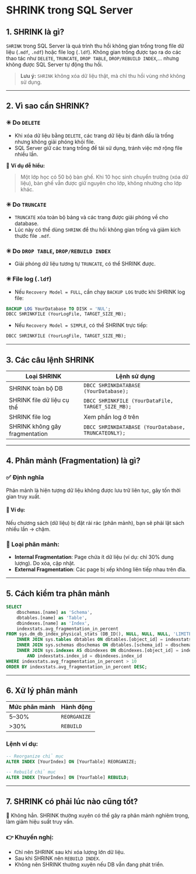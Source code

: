 # SHRINK trong SQL Server

## 1. SHRINK là gì?

`SHRINK` trong SQL Server là quá trình thu hồi không gian trống trong file dữ liệu (`.mdf`, `.ndf`) hoặc file log (`.ldf`). Không gian trống được tạo ra do các thao tác như `DELETE`, `TRUNCATE`, `DROP TABLE`, `DROP/REBUILD INDEX`,... nhưng không được SQL Server tự động thu hồi.

> **Lưu ý:** `SHRINK` không xóa dữ liệu thật, mà chỉ thu hồi vùng nhớ không sử dụng.

---

## 2. Vì sao cần SHRINK?

### ✳ Do `DELETE`

- Khi xóa dữ liệu bằng `DELETE`, các trang dữ liệu bị đánh dấu là trống nhưng không giải phóng khỏi file.
- SQL Server giữ các trang trống để tái sử dụng, tránh việc mở rộng file nhiều lần.

🔸 **Ví dụ dễ hiểu:**

> Một lớp học có 50 bộ bàn ghế. Khi 10 học sinh chuyển trường (xóa dữ liệu), bàn ghế vẫn được giữ nguyên cho lớp, không nhường cho lớp khác.

### ✳ Do `TRUNCATE`

- `TRUNCATE` xóa toàn bộ bảng và các trang được giải phóng về cho database.
- Lúc này có thể dùng `SHRINK` để thu hồi không gian trống và giảm kích thước file `.mdf`.

### ✳ Do `DROP TABLE`, `DROP/REBUILD INDEX`

- Giải phóng dữ liệu tương tự `TRUNCATE`, có thể SHRINK được.

### ✳ File log (`.ldf`)

- Nếu `Recovery Model = FULL`, cần chạy `BACKUP LOG` trước khi SHRINK log file:

```sql
BACKUP LOG YourDatabase TO DISK = 'NUL';
DBCC SHRINKFILE (YourLogFile, TARGET_SIZE_MB);
```

- Nếu `Recovery Model = SIMPLE`, có thể SHRINK trực tiếp:

```sql
DBCC SHRINKFILE (YourLogFile, TARGET_SIZE_MB);
```

---

## 3. Các câu lệnh SHRINK

| Loại SHRINK                    | Lệnh sử dụng                                        |
| ------------------------------ | --------------------------------------------------- |
| SHRINK toàn bộ DB              | `DBCC SHRINKDATABASE (YourDatabase);`               |
| SHRINK file dữ liệu cụ thể     | `DBCC SHRINKFILE (YourDataFile, TARGET_SIZE_MB);`   |
| SHRINK file log                | Xem phần log ở trên                                 |
| SHRINK không gây fragmentation | `DBCC SHRINKDATABASE (YourDatabase, TRUNCATEONLY);` |

---

## 4. Phân mảnh (Fragmentation) là gì?

### ✅ Định nghĩa

Phân mảnh là hiện tượng dữ liệu không được lưu trữ liên tục, gây tốn thời gian truy xuất.

#### 📘 Ví dụ:

Nếu chương sách (dữ liệu) bị đặt rải rác (phân mảnh), bạn sẽ phải lật sách nhiều lần → chậm.

### 📌 Loại phân mảnh:

- **Internal Fragmentation**: Page chứa ít dữ liệu (ví dụ: chỉ 30% dung lượng). Do xóa, cập nhật.
- **External Fragmentation**: Các page bị xếp không liên tiếp nhau trên đĩa.

---

## 5. Cách kiểm tra phân mảnh

```sql
SELECT
    dbschemas.[name] as 'Schema',
    dbtables.[name] as 'Table',
    dbindexes.[name] as 'Index',
    indexstats.avg_fragmentation_in_percent
FROM sys.dm_db_index_physical_stats (DB_ID(), NULL, NULL, NULL, 'LIMITED') AS indexstats
    INNER JOIN sys.tables dbtables ON dbtables.[object_id] = indexstats.[object_id]
    INNER JOIN sys.schemas dbschemas ON dbtables.[schema_id] = dbschemas.[schema_id]
    INNER JOIN sys.indexes AS dbindexes ON dbindexes.[object_id] = indexstats.[object_id]
        AND indexstats.index_id = dbindexes.index_id
WHERE indexstats.avg_fragmentation_in_percent > 10
ORDER BY indexstats.avg_fragmentation_in_percent DESC;
```

---

## 6. Xử lý phân mảnh

| Mức phân mảnh | Hành động    |
| ------------- | ------------ |
| 5–30%         | `REORGANIZE` |
| >30%          | `REBUILD`    |

### Lệnh ví dụ:

```sql
-- Reorganize chỉ mục
ALTER INDEX [YourIndex] ON [YourTable] REORGANIZE;

-- Rebuild chỉ mục
ALTER INDEX [YourIndex] ON [YourTable] REBUILD;
```

---

## 7. SHRINK có phải lúc nào cũng tốt?

🔸 Không hẳn. SHRINK thường xuyên có thể gây ra phân mảnh nghiêm trọng, làm giảm hiệu suất truy vấn.

### 👉 Khuyến nghị:

- Chỉ nên SHRINK sau khi xóa lượng lớn dữ liệu.
- Sau khi SHRINK nên `REBUILD INDEX`.
- Không nên SHRINK thường xuyên nếu DB vẫn đang phát triển.
